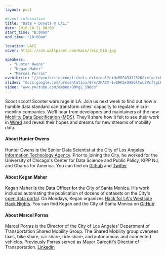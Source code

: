 ```yaml
---
layout: post

#event information
title: "Data + Donuts @ LACI"
date: 2018-10-11 08:00
start_time: "8:00am"
end_time: "10:00am"

location: LACI
cover: https://cdn.wallpaper.com/main/lkic_01b.jpg

speakers:
  - "Hunter Owens"
  - "Kegan Maher"
  - "Marcel Porras"
eventbrite: "//eventbrite.com/tickets-external?eid=50943312820&ref=etckt"
slides: "docs.google.com/presentation/d/e/2PACX-1vSHKGxQA56ltwu8Vcf7gIQp-b1eMjIMSj4otMS6w2SDRpojCtOGFSFsfUuiIt3CcAb_Haub9tK8ob7e/embed?start=false&loop=false&delayms=3000"
video: "www.youtube.com/embed/09VgE_S98oo"
---
```


Scoot scoot! Scooter wars rage in LA. Join us next week to find out how a humble data standard can transform cities' capacity to regulate micro-mobility companies. We'll hear from developers and maintainers of the new [Mobility Data Specification (MDS)](https://github.com/CityOfLosAngeles/mobility-data-specification). They’ll share how it felt to see their work in [Wired](https://www.wired.com/story/cities-scooter-data-remix-uber-lyft/) and reveal their hopes and dreams for new streams of mobility data.

#### About Hunter Owens

Hunter Owens is the Senior Data Scientist at the City of Los Angeles [Information Technology Agency](http://ita.lacity.org/). Prior to joining the City, he worked for the University of Chicago's Center for Data Science and Public Policy, KIPP NJ, and Obama for America. You can find on [Github](http://github.com/hunterowens) and [Twitter](https://twitter.com/hunter_owens)

#### About Kegan Maher

Kegan Maher is the Data Officer for the City of Santa Monica. His work includes automating the publication of dozens of datasets on the City's [open data portal](https://data.smgov.net/). On Mondays, Kegan organizes [Hack for LA's Westside Hack Nights](https://www.hackforla.org/). You can find Kegan and the City of Santa Monica on [GitHub](https://github.com/CityofSantaMonica)!

#### About Marcel Porras

Marcel Porras is the Director of the City of Los Angeles' Department of Transportation Shared Mobility Group. The Shared Mobility group oversees taxis, bike share, car share, ride share, and autonomous and connected vehicles. Previously Porras served as Mayor Garcetti's Director of Transportation. [LinkedIn](https://www.linkedin.com/in/marcel-porras-8363765/)
